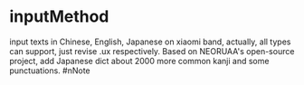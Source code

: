 # inputMethod
input texts in Chinese, English, Japanese on xiaomi band, actually, all types can support, just revise .ux respectively.
Based on NEORUAA's open-source project, add Japanese dict about 2000 more common kanji and some punctuations.
#nNote


